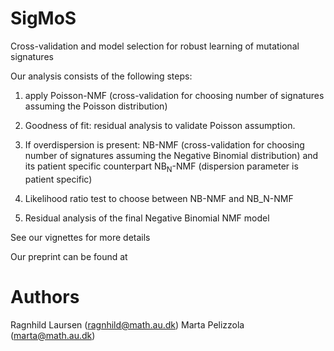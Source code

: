 # SigMoS
Cross-validation and model selection for robust learning of mutational signatures

Our analysis consists of the following steps:

1. apply Poisson-NMF (cross-validation for choosing number of signatures assuming the Poisson distribution)

2. Goodness of fit: residual analysis to validate Poisson assumption.

3. If overdispersion is present: NB-NMF (cross-validation for choosing number of signatures assuming the Negative Binomial distribution) and its patient specific counterpart NB$_\text{N}$-NMF (dispersion parameter is patient specific)

4. Likelihood ratio test to choose between NB-NMF and NB_N-NMF

5. Residual analysis of the final Negative Binomial NMF model

See our vignettes for more details

Our preprint can be found at 

# Authors
Ragnhild Laursen (ragnhild@math.au.dk)
Marta Pelizzola (marta@math.au.dk)

